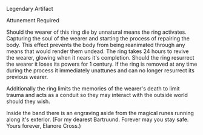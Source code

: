 Legendary Artifact 

Attunement Required 

Should the wearer of this ring die by unnatural means the ring activates. Capturing the soul of the wearer and starting the process of repairing the body. This effect prevents the body from being reanimated through any means that would render them undead. The ring takes 24 hours to revive the wearer, glowing when it nears it's completion. Should the ring resurrect the wearer it loses its powers for 1 century. If the ring is removed at any time during the process it immediately unattunes and can no longer resurrect its previous wearer. 

Additionally the ring limits the memories of the wearer's death to limit trauma and acts as a conduit so they may interact with the outside world should they wish. 

Inside the band there is an engraving aside from the magical runes running along it's exterior. (For my dearest Bartruund. Forever may you stay safe. Yours forever, Elanore Cross.)